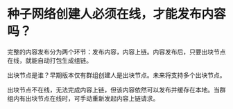 # 种子网络创建人必须在线，才能发布内容吗？

完整的内容发布分为两个环节：发布内容，内容上链。内容发布后，只要出块节点在线，就能自动打包生成组链。

出块节点是谁？早期版本仅有群组创建人是出块节点。未来将支持多个出块节点。

出块节点不在线，无法完成内容上链，但该内容依然可以发布并缓存在本地。当群组内有出块节点在线时，可手动重新发起内容上链请求。

###
